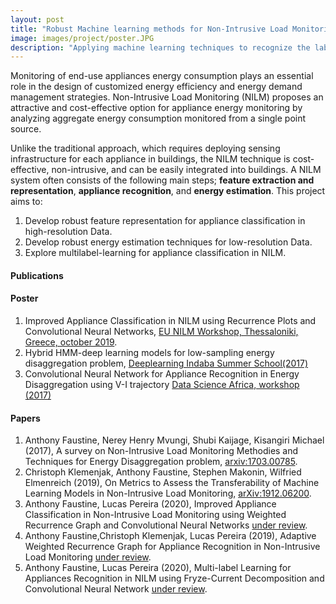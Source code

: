```yaml
---
layout: post
title: "Robust Machine learning methods for Non-Intrusive Load Monitoring (NILM)"
image: images/project/poster.JPG
description: "Applying machine learning techniques to recognize the labeled appliances and estimate their energy consumption once they are switched on"
---
```


Monitoring of end-use appliances energy consumption plays an essential role in the design of customized energy efficiency and energy demand management strategies. Non-Intrusive Load Monitoring (NILM) proposes an attractive and cost-effective option for appliance energy monitoring by analyzing aggregate energy consumption monitored from a single point source.

Unlike the traditional approach, which requires deploying sensing infrastructure for each appliance in buildings, the NILM technique is cost-effective, non-intrusive, and can be easily integrated into buildings. A NILM system often consists of the following main steps; **feature extraction and representation**, **appliance recognition**, and **energy estimation**. This project aims to:
1. Develop robust feature representation for appliance classification in high-resolution Data.
2. Develop robust energy estimation techniques for low-resolution Data.
3. Explore multilabel-learning for appliance classification in NILM. 

#### Publications

#### Poster
1. Improved Appliance Classification in NILM using Recurrence Plots and Convolutional Neural Networks, [EU NILM Workshop, Thessaloniki, Greece, october 2019](http://www.nilm.eu/).
2. Hybrid HMM-deep learning models for low-sampling energy disaggregation problem, [Deeplearning Indaba Summer School(2017)]()
3. Convolutional Neural Network for Appliance Recognition in Energy Disaggregation using V-I trajectory [Data Science Africa, workshop (2017)]()
  
#### Papers
1. Anthony Faustine, Nerey Henry Mvungi, Shubi Kaijage, Kisangiri Michael (2017), A survey on Non-Intrusive Load Monitoring Methodies and Techniques for Energy Disaggregation problem, [arxiv:1703.00785](https://arxiv.org/abs/1703.00785).
2. Christoph Klemenjak, Anthony Faustine, Stephen Makonin, Wilfried Elmenreich (2019), On Metrics to Assess the Transferability of Machine Learning Models in Non-Intrusive Load Monitoring, [arXiv:1912.06200](https://arxiv.org/abs/1912.06200).
3. Anthony Faustine, Lucas Pereira (2020), Improved Appliance Classification in  Non-Intrusive Load Monitoring using  Weighted Recurrence Graph and Convolutional Neural Networks [under review](https://github.com/sambaiga/WRG-NILM).
4. Anthony Faustine,Christoph Klemenjak, Lucas Pereira (2019), Adaptive Weighted Recurrence Graph for Appliance Recognition in Non-Intrusive Load Monitoring [under review](https://github.com/sambaiga/AWRGNILM).
5. Anthony Faustine, Lucas Pereira (2020), Multi-label Learning for Appliances Recognition in NILM using Fryze-Current Decomposition and Convolutional Neural Network [under review](https://github.com/sambaiga/MLC_VI).
   